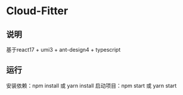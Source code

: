 # Cloud-Fitter
## 说明

基于react17 + umi3 + ant-design4 + typescript

## 运行

安装依赖：npm install 或 yarn install
启动项目：npm start 或 yarn start 
